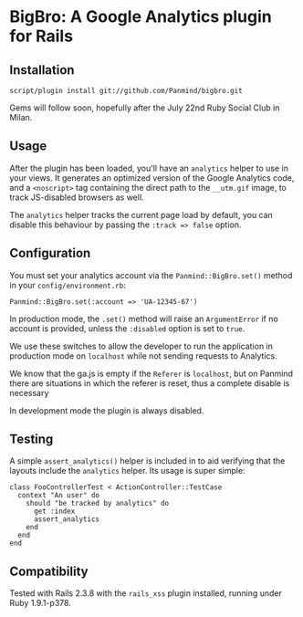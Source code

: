 BigBro: A Google Analytics plugin for Rails
===========================================

Installation
------------

    script/plugin install git://github.com/Panmind/bigbro.git

Gems will follow soon, hopefully after the July 22nd Ruby Social Club in Milan.

Usage
-----

After the plugin has been loaded, you'll have an `analytics` helper to use
in your views. It generates an optimized version of the Google Analytics
code, and a `<noscript>` tag containing the direct path to the `__utm.gif`
image, to track JS-disabled browsers as well.

The `analytics` helper tracks the current page load by default, you can
disable this behaviour by passing the `:track => false` option.

Configuration
-------------

You must set your analytics account via the `Panmind::BigBro.set()` method
in your `config/environment.rb`:

    Panmind::BigBro.set(:account => 'UA-12345-67')

In production mode, the `.set()` method will raise an `ArgumentError` if
no account is provided, unless the `:disabled` option is set to `true`.

We use these switches to allow the developer to run the application in
production mode on `localhost` while not sending requests to Analytics.

We know that the ga.js is empty if the `Referer` is `localhost`, but on
Panmind there are situations in which the referer is reset, thus a
complete disable is necessary

In development mode the plugin is always disabled.

Testing
-------

A simple `assert_analytics()` helper is included in to aid verifying
that the layouts include the `analytics` helper. Its usage is super
simple:

    class FooControllerTest < ActionController::TestCase
      context "An user" do
        should "be tracked by analytics" do
          get :index
          assert_analytics
        end
      end
    end


Compatibility
-------------

Tested with Rails 2.3.8 with the `rails_xss` plugin installed,
running under Ruby 1.9.1-p378.
